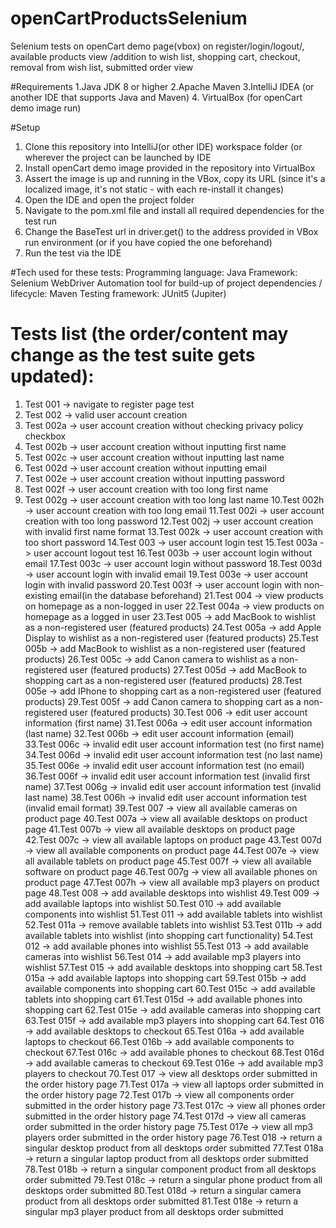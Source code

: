 # openCartProductsSelenium
Selenium tests on openCart demo page(vbox) on register/login/logout/, available products view /addition to wish list, shopping cart, checkout, removal from wish list, submitted order view

#Requirements
1.Java JDK 8 or higher
2.Apache Maven
3.IntelliJ IDEA (or another IDE that supports Java and Maven)
4. VirtualBox (for openCart demo image run)

#Setup
1. Clone this repository into IntelliJ(or other IDE) workspace folder (or wherever the project can be launched by IDE
2. Install openCart demo image provided in the repository into VirtualBox
3. Assert the image is up and running in the VBox, copy its URL (since it's a localized image, it's not static - with each re-install it changes)
4. Open the IDE and open the project folder
5. Navigate to the pom.xml file and install all required dependencies for the test run
6. Change the BaseTest url in driver.get() to the address provided in VBox run environment (or if you have copied the one beforehand)
7. Run the test via the IDE

#Tech used for these tests:
Programming language: Java
Framework: Selenium WebDriver
Automation tool for build-up of project dependencies / lifecycle: Maven
Testing framework: JUnit5 (Jupiter)

# Tests list (the order/content may change as the test suite gets updated):

1. Test 001 -> navigate to register page test
2. Test 002 -> valid user account creation
3. Test 002a -> user account creation without checking privacy policy checkbox
4. Test 002b -> user account creation without inputting first name
5. Test 002c -> user account creation without inputting last name
6. Test 002d -> user account creation without inputting email
7. Test 002e -> user account creation without inputting password
8. Test 002f -> user account creation with too long first name
9. Test 002g -> user account creation with too long last name
10.Test 002h -> user account creation with too long email
11.Test 002i -> user account creation with too long password
12.Test 002j -> user account creation with invalid first name format
13.Test 002k -> user account creation with too short password
14.Test 003 -> user account login test
15.Test 003a -> user account logout test
16.Test 003b -> user account login without email
17.Test 003c -> user account login without password
18.Test 003d -> user account login with invalid email
19.Test 003e -> user account login with invalid password
20.Test 003f -> user account login with non-existing email(in the database beforehand)
21.Test 004 -> view products on homepage as a non-logged in user
22.Test 004a -> view products on homepage as a logged in user
23.Test 005 -> add MacBook to wishlist as a non-registered user (featured products)
24.Test 005a -> add Apple Display to wishlist as a non-registered user (featured products)
25.Test 005b -> add MacBook to wishlist as a non-registered user (featured products)
26.Test 005c -> add Canon camera to wishlist as a non-registered user (featured products)
27.Test 005d -> add MacBook to shopping cart as a non-registered user (featured products)
28.Test 005e -> add IPhone to shopping cart as a non-registered user (featured products)
29.Test 005f -> add Canon camera to shopping cart as a non-registered user (featured products)
30.Test 006 -> edit user account information (first name)
31.Test 006a -> edit user account information (last name)
32.Test 006b -> edit user account information (email)
33.Test 006c -> invalid edit user account information test (no first name)
34.Test 006d -> invalid edit user account information test (no last name)
35.Test 006e -> invalid edit user account information test (no email)
36.Test 006f -> invalid edit user account information test (invalid first name)
37.Test 006g -> invalid edit user account information test (invalid last name)
38.Test 006h -> invalid edit user account information test (invalid email format)
39.Test 007 -> view all available cameras on product page 
40.Test 007a -> view all available desktops on product page
41.Test 007b -> view all available desktops on product page
42.Test 007c -> view all available laptops on product page
43.Test 007d -> view all available components on product page
44.Test 007e -> view all available tablets on product page
45.Test 007f -> view all available software on product page
46.Test 007g -> view all available phones on product page
47.Test 007h -> view all available mp3 players on product page
48.Test 008 -> add available desktops into wishlist
49.Test 009 -> add available laptops into wishlist
50.Test 010 -> add available components into wishlist
51.Test 011 -> add available tablets into wishlist
52.Test 011a -> remove available tablets into wishlist
53.Test 011b -> add available tablets into wishlist (into shopping cart functionality)
54.Test 012 -> add available phones into wishlist
55.Test 013 -> add available cameras into wishlist
56.Test 014 -> add available mp3 players into wishlist
57.Test 015 -> add available desktops into shopping cart
58.Test 015a -> add available laptops into shopping cart
59.Test 015b -> add available components into shopping cart
60.Test 015c -> add available tablets into shopping cart
61.Test 015d -> add available phones into shopping cart
62.Test 015e -> add available cameras into shopping cart
63.Test 015f -> add available mp3 players into shopping cart
64.Test 016 -> add available desktops to checkout
65.Test 016a -> add available laptops to checkout
66.Test 016b -> add available components to checkout
67.Test 016c -> add available phones to checkout
68.Test 016d -> add available cameras to checkout
69.Test 016e -> add available mp3 players to checkout
70.Test 017 -> view all desktops order submitted in the order history page
71.Test 017a -> view all laptops order submitted in the order history page
72.Test 017b -> view all components order submitted in the order history page
73.Test 017c -> view all phones order submitted in the order history page
74.Test 017d -> view all cameras order submitted in the order history page
75.Test 017e -> view all mp3 players order submitted in the order history page
76.Test 018 -> return a singular desktop product from all desktops order submitted
77.Test 018a -> return a singular laptop product from all desktops order submitted
78.Test 018b -> return a singular component product from all desktops order submitted
79.Test 018c -> return a singular phone product from all desktops order submitted
80.Test 018d -> return a singular camera product from all desktops order submitted
81.Test 018e -> return a singular mp3 player product from all desktops order submitted

